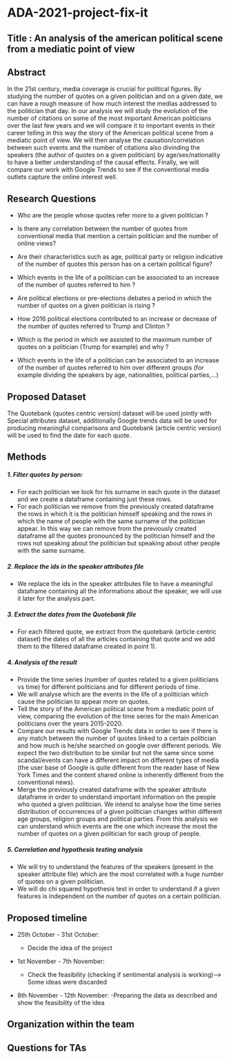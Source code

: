 # ADA-2021-project-fix-it

## Title : An analysis of the american political scene from a mediatic point of view 

## Abstract

In the 21st century, media coverage is crucial for political figures.
By studying the number of quotes on a given politician and on a given date, we can have a rough measure of how much interest the medias addressed to the politician that day. In our analysis we will study the evolution of the number of citations on some of the most important American politicians over the last few years and we will compare it to important events in their career telling in this way the story of the American political scene from a mediatic point of view. We will then analyse the causation/correlation between such events and the number of citations also divinding the speakers (the author of quotes on a given politician) by age/sex/nationality to have a better understanding of the causal effects. Finally, we will compare our work with Google Trends to see if the conventional media outlets capture the online interest well.

## Research Questions

- Who are the people whose quotes refer more to a given politician ?

- Is there any correlation between the number of quotes from conventional media that mention a certain politician and the number of online views?

- Are their characteristics such as age, political party or religion indicative of the number of quotes this person has on a certain political figure?

- Which events in the life of a politician can be associated to an increase of the number of quotes referred to him ? 

- Are political elections or pre-elections debates a period in which the number of quotes on a given politician is rising ?

- How 2016 political elections contributed to an increase or decrease of the number of quotes referred to Trump and Clinton ?

- Which is the period in which we assisted to the maximum number of quotes on a politician (Trump for example) and why ?

- Which events in the life of a politician can be associated to an increase of the number of quotes referred to him over different groups (for example dividing the speakers by age, nationalities, political parties,...)

## Proposed Dataset

The Quotebank (quotes centric version) dataset will be used jointly with Special attributes dataset, additionally Google trends data will be used for producing meaningful comparisons and Quotebank (article centric version) will be used to find the date for each quote.

## Methods

##### 1. Filter quotes by person:
  * For each politician we look for his surname in each quote in the dataset and we create a dataframe containing just these rows.
  * For each politician we remove from the previously created dataframe the rows in which it is the politician himself speaking and the rows in which the name of people with the same surname of the politician appear. In this way we can remove from the previously created dataframe all the quotes pronounced by the politician himself and the rows not speaking about the politician but speaking about other people with the same surname.
  
##### 2. Replace the ids in the speaker attributes file
* We replace the ids in the speaker attributes file to have a meaningful dataframe containing all the informations about the speaker, we will use it later for the analysis part.

##### 3. Extract the dates from the Quotebank file
* For each filtered quote, we extract from the quotebank (article centric dataset) the dates of all the articles containing that quote and we add them to the filtered dataframe created in point 1).

##### 4. Analysis of the result
  - Provide the time series (number of quotes related to a given politicians vs time) for different politicians and for different periods of time.
  - We will analyse which are the events in the life of a politician which cause the politician to appear more on quotes.
  - Tell the story of the American political scene from a mediatic point of view, comparing the evolution of the time series for the main American politicians over the years 2015-2020.
  - Compare our results with Google Trends data in order to see if there is any match between the number of quotes linked to a certain politician and how much is he/she searched on google over different periods. We expect the two distribution to be similar but not the same since some scandal/events can have a different impact on different types of media (the user base of Google is quite different from the reader base of New York Times and the content shared online is inherently different from the conventional news). 
  - Merge the previously created dataframe with the speaker attribute dataframe in order to understand important information on the people who quoted a given politician. We intend to analyse how the time series distribution of occurrences of a given politician changes within different age groups, religion groups and political parties. From this analysis we can understand which events are the one which increase the most the number of quotes on a given politician for each group of people.

##### 5. Correlation and hypothesis testing analysis
 - We will try to understand the features of the speakers (present in the speaker attribute file) which are the most correlated with a huge number of quotes on a given politician. 
 - We will do chi squared hypothesis test in order to understand if a given features is independent on the number of quotes on a certain politician.

## Proposed timeline

* 25th October - 31st October:
  - Decide the idea of the project

* 1st November - 7th November:
  - Check the feasibility (checking if sentimental analysis is working)--> Some ideas were discarded

* 8th November - 12th November:
 -Preparing the data as described and show the feasibility of the idea

## Organization within the team



## Questions for TAs

